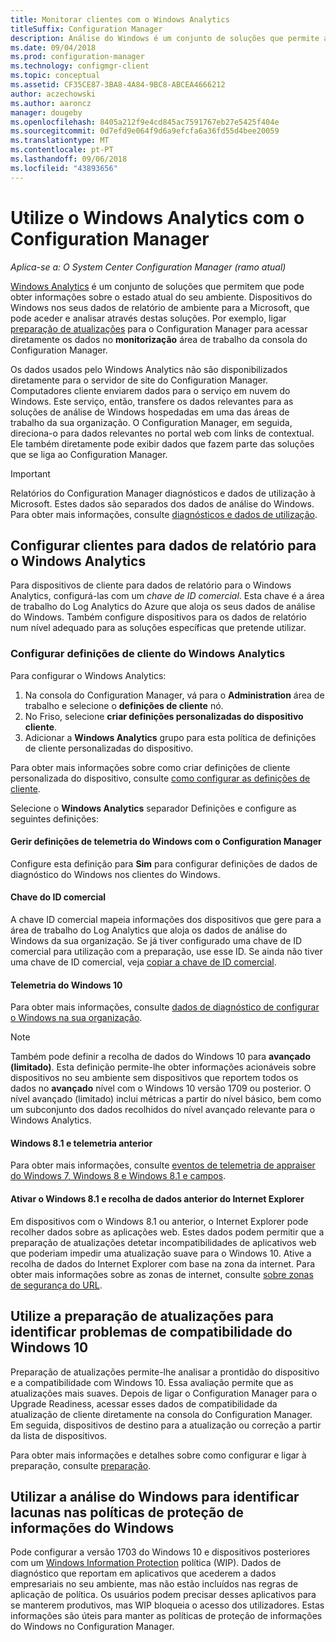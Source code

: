 ```yaml
---
title: Monitorar clientes com o Windows Analytics
titleSuffix: Configuration Manager
description: Análise do Windows é um conjunto de soluções que permite a desenhar informações valiosas para o estado atual do seu ambiente.
ms.date: 09/04/2018
ms.prod: configuration-manager
ms.technology: configmgr-client
ms.topic: conceptual
ms.assetid: CF35CE87-3BA8-4A84-9BC8-ABCEA4666212
author: aczechowski
ms.author: aaroncz
manager: dougeby
ms.openlocfilehash: 8405a212f9e4cd845ac7591767eb27e5425f404e
ms.sourcegitcommit: 0d7efd9e064f9d6a9efcfa6a36fd55d4bee20059
ms.translationtype: MT
ms.contentlocale: pt-PT
ms.lasthandoff: 09/06/2018
ms.locfileid: "43893656"
---
```

# <a name="use-windows-analytics-with-configuration-manager"></a>Utilize o Windows Analytics com o Configuration Manager

*Aplica-se a: O System Center Configuration Manager (ramo atual)*

[Windows Analytics](https://docs.microsoft.com/windows/deployment/update/windows-analytics-overview) é um conjunto de soluções que permitem que pode obter informações sobre o estado atual do seu ambiente. Dispositivos do Windows nos seus dados de relatório de ambiente para a Microsoft, que pode aceder e analisar através destas soluções. Por exemplo, ligar [preparação de atualizações](/sccm/core/clients/manage/upgrade-readiness) para o Configuration Manager para acessar diretamente os dados no **monitorização** área de trabalho da consola do Configuration Manager.

Os dados usados pelo Windows Analytics não são disponibilizados diretamente para o servidor de site do Configuration Manager. Computadores cliente enviarem dados para o serviço em nuvem do Windows. Este serviço, então, transfere os dados relevantes para as soluções de análise de Windows hospedadas em uma das áreas de trabalho da sua organização. O Configuration Manager, em seguida, direciona-o para dados relevantes no portal web com links de contextual. Ele também diretamente pode exibir dados que fazem parte das soluções que se liga ao Configuration Manager.

> [!Important]  
> Relatórios do Configuration Manager diagnósticos e dados de utilização à Microsoft. Estes dados são separados dos dados de análise do Windows. Para obter mais informações, consulte [diagnósticos e dados de utilização](/sccm/core/plan-design/diagnostics/diagnostics-and-usage-data).  



## <a name="configure-clients-to-report-data-to-windows-analytics"></a>Configurar clientes para dados de relatório para o Windows Analytics

Para dispositivos de cliente para dados de relatório para o Windows Analytics, configurá-las com um *chave de ID comercial*. Esta chave é a área de trabalho do Log Analytics do Azure que aloja os seus dados de análise do Windows. Também configure dispositivos para os dados de relatório num nível adequado para as soluções específicas que pretende utilizar. 

### <a name="configure-windows-analytics-client-settings"></a>Configurar definições de cliente do Windows Analytics
Para configurar o Windows Analytics: 
1. Na consola do Configuration Manager, vá para o **Administration** área de trabalho e selecione o **definições de cliente** nó.  
2. No Friso, selecione **criar definições personalizadas do dispositivo cliente**.  
3. Adicionar a **Windows Analytics** grupo para esta política de definições de cliente personalizadas do dispositivo.  

Para obter mais informações sobre como criar definições de cliente personalizada do dispositivo, consulte [como configurar as definições de cliente](/sccm/core/clients/deploy/configure-client-settings).

Selecione o **Windows Analytics** separador Definições e configure as seguintes definições:  

#### <a name="manage-windows-telemetry-settings-with-configuration-manager"></a>Gerir definições de telemetria do Windows com o Configuration Manager
Configure esta definição para **Sim** para configurar definições de dados de diagnóstico do Windows nos clientes do Windows.   

#### <a name="commercial-id-key"></a>Chave do ID comercial
A chave ID comercial mapeia informações dos dispositivos que gere para a área de trabalho do Log Analytics que aloja os dados de análise do Windows da sua organização. Se já tiver configurado uma chave de ID comercial para utilização com a preparação, use esse ID. Se ainda não tiver uma chave de ID comercial, veja [copiar a chave de ID comercial](https://docs.microsoft.com/windows/deployment/update/windows-analytics-get-started#copy-your-commercial-id-key).

#### <a name="windows-10-telemetry"></a>Telemetria do Windows 10
Para obter mais informações, consulte [dados de diagnóstico de configurar o Windows na sua organização](https://docs.microsoft.com/windows/privacy/configure-windows-diagnostic-data-in-your-organization##diagnostic-data-level).

> [!Note]  
> Também pode definir a recolha de dados do Windows 10 para **avançado (limitado)**. Esta definição permite-lhe obter informações acionáveis sobre dispositivos no seu ambiente sem dispositivos que reportem todos os dados no **avançado** nível com o Windows 10 versão 1709 ou posterior. O nível avançado (limitado) inclui métricas a partir do nível básico, bem como um subconjunto dos dados recolhidos do nível avançado relevante para o Windows Analytics.

#### <a name="windows-81-and-earlier-telemetry"></a>Windows 8.1 e telemetria anterior   
Para obter mais informações, consulte [eventos de telemetria de appraiser do Windows 7, Windows 8 e Windows 8.1 e campos](https://go.microsoft.com/fwlink/?LinkID=822965).

#### <a name="enable-windows-81-and-earlier-internet-explorer-data-collection"></a>Ativar o Windows 8.1 e recolha de dados anterior do Internet Explorer
Em dispositivos com o Windows 8.1 ou anterior, o Internet Explorer pode recolher dados sobre as aplicações web. Estes dados podem permitir que a preparação de atualizações detetar incompatibilidades de aplicativos web que poderiam impedir uma atualização suave para o Windows 10. Ative a recolha de dados do Internet Explorer com base na zona da internet. Para obter mais informações sobre as zonas de internet, consulte [sobre zonas de segurança do URL](https://docs.microsoft.com/previous-versions/windows/internet-explorer/ie-developer/platform-apis/ms537183\(v=vs.85\)).



## <a name="use-upgrade-readiness-to-identify-windows-10-compatibility-issues"></a>Utilize a preparação de atualizações para identificar problemas de compatibilidade do Windows 10

Preparação de atualizações permite-lhe analisar a prontidão do dispositivo e a compatibilidade com Windows 10. Essa avaliação permite que as atualizações mais suaves. Depois de ligar o Configuration Manager para o Upgrade Readiness, acessar esses dados de compatibilidade da atualização de cliente diretamente na consola do Configuration Manager. Em seguida, dispositivos de destino para a atualização ou correção a partir da lista de dispositivos.

Para obter mais informações e detalhes sobre como configurar e ligar à preparação, consulte [preparação](/sccm/core/clients/manage/upgrade-readiness).



## <a name="use-windows-analytics-to-identify-gaps-in-windows-information-protection-policies"></a>Utilizar a análise do Windows para identificar lacunas nas políticas de proteção de informações do Windows

Pode configurar a versão 1703 do Windows 10 e dispositivos posteriores com um [Windows Information Protection](https://docs.microsoft.com/windows/threat-protection/windows-information-protection/protect-enterprise-data-using-wip) política (WIP). Dados de diagnóstico que reportam em aplicativos que acederem a dados empresariais no seu ambiente, mas não estão incluídos nas regras de aplicação de política. Os usuários podem precisar desses aplicativos para se manterem produtivos, mas WIP bloqueia o acesso dos utilizadores. Estas informações são úteis para manter as políticas de proteção de informações do Windows no Configuration Manager. 

